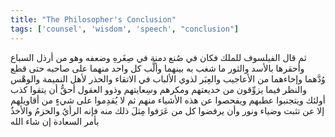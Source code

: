 ```yaml
---
title: "The Philosopher's Conclusion"
tags: ['counsel', 'wisdom', 'speech', "conclusion"]
---
```


 ثم قال الفيلسوف للملك فكان في صُنع دمنة  في صِغَرهِ وضعفه وهو من أرذل السباع وأحقرها  بالأسد والثور ما شغب به بينهما وألَّب كل واحد منهما على صاحبه حتى قطع وُدَّهما وإخاءهما من الأعاجيب والعِبَر لذوي الألباب في الاتقاء والحذر لأهل النميمة والوهْس والنظر فيما يزوِّقون من خديعتهم ومكرهم وسِعايتهم وذوو العقول أحقُّ أن يتقوا كذب أولئك ويتجنبوا عطبهم ويفحصوا عن هذه الأشياء منهم ثم لا يُقدِموا على شيءٍ من أقاويلهم إلا عن تثبت وضياء ونور وأن يرفضوا كل من عَرَفوا مِثلَ ذلك منه فإنه الرأيُ والحزمُ والأخذُ بأمر السعادة إن شاء الله
